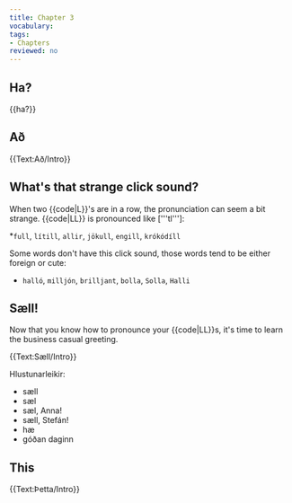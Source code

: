 ```yaml
---
title: Chapter 3
vocabulary:
tags:
- Chapters
reviewed: no
---
```


## Ha?
{{ha?}}

## Að
{{Text:Að/Intro}}

## What's that strange click sound?

When two {{code|L}}'s are in a row, the pronunciation can seem a bit strange. {{code|LL}} is pronounced like ['''tl''']:

*`full`, `lítill`, `allir`, `jökull`, `engill`, `krókódíll`

Some words don't have this click sound, those words tend to be either foreign or cute:

* `halló`, `milljón`, `brilljant`, `bolla`, `Solla`, `Halli`

## Sæll! 
Now that you know how to pronounce your {{code|LL}}s, it's time to learn the business casual greeting.

{{Text:Sæll/Intro}}

Hlustunarleikir:
* sæll
* sæl
* sæl, Anna!
* sæll, Stefán!
* hæ
* góðan daginn

## This 

{{Text:Þetta/Intro}}

<!--
Hvar ert þú? Ég er heima.

Ég vil fara heim. Ég vil ekki vera hérna lengur

Hvenær kemur þú til Íslands?Ég kem í febrúar.
-->

